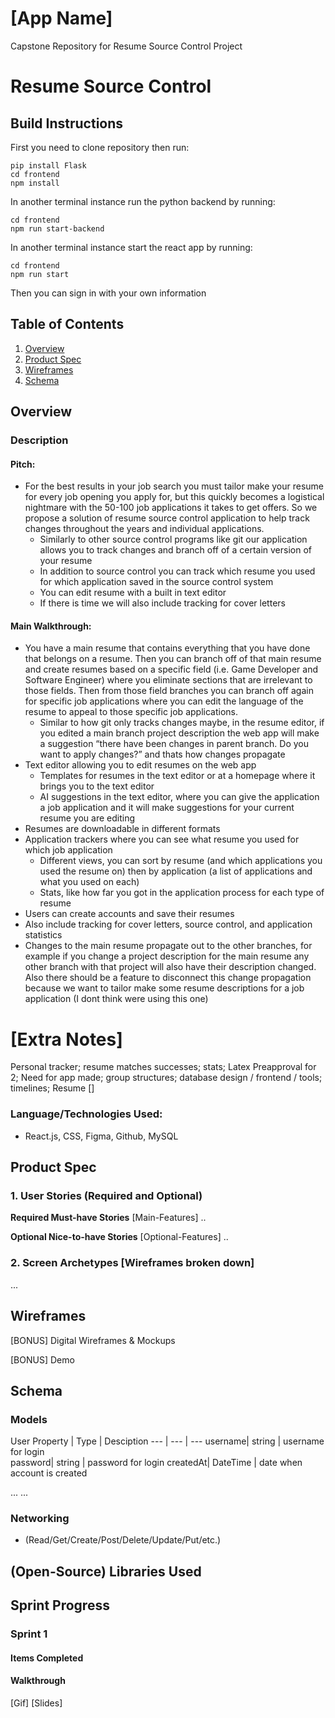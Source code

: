 # [App Name]
Capstone Repository for Resume Source Control Project

Resume Source Control 
===
## Build Instructions
First you need to clone repository then run:
```
pip install Flask
cd frontend
npm install
```
In another terminal instance run the python backend by running:
```
cd frontend
npm run start-backend
```
In another terminal instance start the react app by running:
```
cd frontend
npm run start
```
Then you can sign in with your own information

## Table of Contents
1. [Overview](#Overview)
2. [Product Spec](#Product-Spec)
3. [Wireframes](#Wireframes)
4. [Schema](#Schema)

## Overview
### Description
#### Pitch:
* For the best results in your job search you must tailor make your resume for every job opening you apply for, but this quickly becomes a logistical nightmare with the 50-100 job applications it takes to get offers. So we propose a solution of resume source control application to help track changes throughout the years and individual applications.
  * Similarly to other source control programs like git our application allows you to track changes and branch off of a certain version of your resume
  * In addition to source control you can track which resume you used for which application saved in the source control system
  * You can edit resume with a built in text editor
  * If there is time we will also include tracking for cover letters

#### Main Walkthrough:
* You have a main resume that contains everything that you have done that belongs on a resume. Then you can branch off of that main resume and create resumes based on a specific field (i.e. Game Developer and Software Engineer) where you eliminate sections that are irrelevant to those fields. Then from those field branches you can branch off again for specific job applications where you can edit the language of the resume to appeal to those specific job applications.
  * Similar to how git only tracks changes maybe, in the resume editor, if you edited a main branch project description the web app will make a suggestion “there have been changes in parent branch. Do you want to apply changes?” and thats how changes propagate
* Text editor allowing you to edit resumes on the web app
  * Templates for resumes in the text editor or at a homepage where it brings you to the text editor
  * AI suggestions in the text editor, where you can give the application a job application and it will make suggestions for your current resume you are editing
* Resumes are downloadable in different formats
* Application trackers where you can see what resume you used for which job application
  * Different views, you can sort by resume (and which applications you used the resume on) then by application (a list of applications and what you used on each)
  * Stats, like how far you got in the application process for each type of resume
* Users can create accounts and save their resumes
* Also include tracking for cover letters, source control, and application statistics
* Changes to the main resume propagate out to the other branches, for example if you change a project description for the main resume any other branch with that project will also have their description changed. Also there should be a feature to disconnect this change propagation because we want to tailor make some resume descriptions for a job application (I dont think were using this one)

[Extra Notes]
======
Personal tracker; resume matches successes; stats;
Latex
Preapproval for 2;
Need for app made; group structures; database design / frontend / tools; timelines;
Resume []

### Language/Technologies Used:
* React.js, CSS, Figma, Github, MySQL

## Product Spec
### 1. User Stories (Required and Optional)

**Required Must-have Stories** [Main-Features]
..

**Optional Nice-to-have Stories** [Optional-Features]
..

### 2. Screen Archetypes [Wireframes broken down]

...

## Wireframes

[BONUS] Digital Wireframes & Mockups

[BONUS] Demo

## Schema
### Models

User
Property | Type | Desciption 
--- | --- | --- 
username| string | username for login  
password| string | password for login
createdAt| DateTime | date when account is created

...
...

### Networking 
- (Read/Get/Create/Post/Delete/Update/Put/etc.)

## (Open-Source) Libraries Used

## Sprint Progress
### Sprint 1
#### Items Completed

#### Walkthrough 
[Gif] [Slides]
